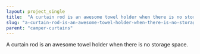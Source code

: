 ```yaml
---
layout: project_single
title:  "A curtain rod is an awesome towel holder when there is no storage space."
slug: "a-curtain-rod-is-an-awesome-towel-holder-when-there-is-no-storage-space"
parent: "camper-curtains"
---
```

A curtain rod is an awesome towel holder when there is no storage space.